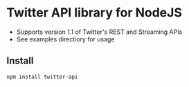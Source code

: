 # Twitter API library for NodeJS

* Supports version 1.1 of Twitter's REST and Streaming APIs
* See examples directiory for usage


## Install

`npm install twitter-api`
